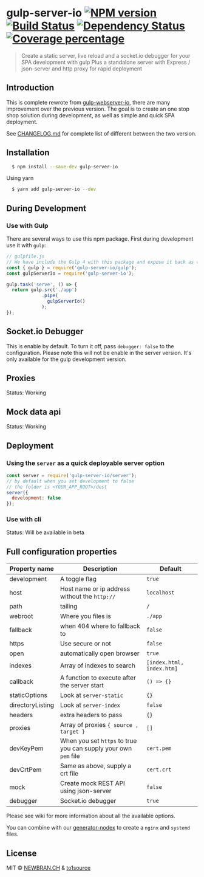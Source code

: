 # gulp-server-io [![NPM version][npm-image]][npm-url] [![Build Status][travis-image]][travis-url] [![Dependency Status][daviddm-image]][daviddm-url] [![Coverage percentage][coveralls-image]][coveralls-url]

> Create a static server, live reload and a socket.io debugger for your SPA development with gulp
> Plus a standalone server with Express / json-server and http proxy for rapid deployment

## Introduction

This is complete rewrote from [gulp-webserver-io](https://github.com/joelchu/gulp-webserver-io), there are many improvement over the previous version.
The goal is to create an one stop shop solution during development, as well as simple and quick SPA deployment.

See [CHANGELOG.md]('./CHANGELOG.md') for complete list of different between the two version.

## Installation

```sh
  $ npm install --save-dev gulp-server-io
```

Using yarn

```sh
  $ yarn add gulp-server-io --dev
```

## During Development

### Use with Gulp

There are several ways to use this npm package. First during development use it with `gulp`:

```js
// gulpfile.js  
// We have include the Gulp 4 with this package and expose it back as well
const { gulp } = require('gulp-server-io/gulp');
const gulpServerIo = require('gulp-server-io');

gulp.task('serve', () => {
  return gulp.src('./app')
             .pipe(
               gulpServerIo()
             );
});

```

## Socket.io Debugger

This is enable by default. To turn it off, pass `debugger: false` to the configuration.
Please note this will not be enable in the server version. It's only available for the gulp
development version.

## Proxies

Status: Working

## Mock data api

Status: Working

## Deployment

### Using the `server` as a quick deployable server option

```js
const server = require('gulp-server-io/server');
// by default when you set development to false
// the folder is <YOUR_APP_ROOT>/dest
server({
  development: false
});

```

### Use with cli

Status: Will be available in beta

## Full configuration properties

| Property name  | Description | Default |
| ------------- | ------------- | ---------|
| development  | A toggle flag  | `true` |
| host  | Host name or ip address without the `http://`  | `localhost` |
| path  | tailing | `/` |
| webroot | Where you files is | `./app` |
| fallback | when 404 where to fallback to | `false` |
| https | Use secure or not | `false` |
| open  | automatically open browser | `true` |
| indexes | Array of indexes to search | `[index.html, index.htm]` |
| callback | A function to execute after the server start | `() => {}` |
| staticOptions | Look at `server-static` | `{}` |
| directoryListing | Look at `server-index` | `false` |
| headers | extra headers to pass | `{}` |
| proxies | Array of proxies `{ source , target }` | `[]` |
| devKeyPem | When you set `https` to true you can supply your own `pem` file | `cert.pem` |
| devCrtPem | Same as above, supply a crt file | `cert.crt` |
| mock | Create mock REST API using json-server | `false` |
| debugger | Socket.io debugger | `true` |

Please see wiki for more information about all the available options.



You can combine with our [generator-nodex](https://github.com/NewbranLTD/generator-nodex) to create a `nginx` and `systemd` files.

## License

MIT © [NEWBRAN.CH](https://newbran.ch) &amp; [to1source](https://to1source.com)


[npm-image]: https://badge.fury.io/js/gulp-server-io.svg
[npm-url]: https://npmjs.org/package/gulp-server-io
[travis-image]: https://travis-ci.org/NewbranLTD/gulp-server-io.svg?branch=master
[travis-url]: https://travis-ci.org/NewbranLTD/gulp-server-io
[daviddm-image]: https://david-dm.org/NewbranLTD/gulp-server-io.svg?theme=shields.io
[daviddm-url]: https://david-dm.org/NewbranLTD/gulp-server-io
[coveralls-image]: https://coveralls.io/repos/NewbranLTD/gulp-server-io/badge.svg
[coveralls-url]: https://coveralls.io/r/NewbranLTD/gulp-server-io
